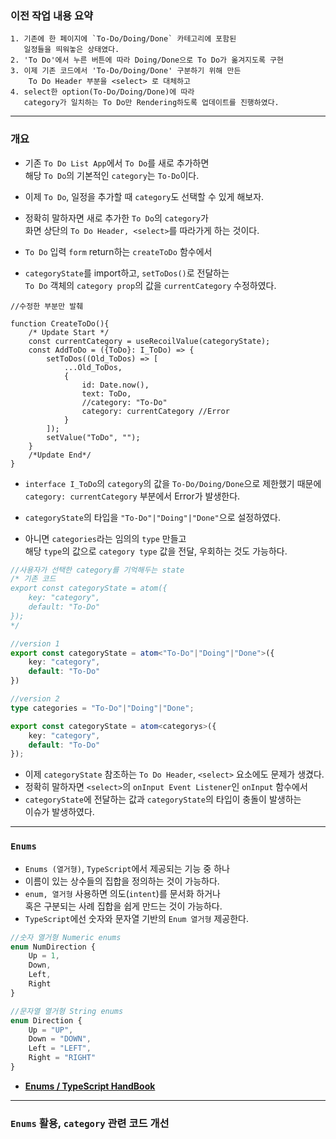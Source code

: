 
### 이전 작업 내용 요약

```
1. 기존에 한 페이지에 `To-Do/Doing/Done` 카테고리에 포함된
   일정들을 띄워놓은 상태였다.
2. 'To Do'에서 누른 버튼에 따라 Doing/Done으로 To Do가 옮겨지도록 구현
3. 이제 기존 코드에서 'To-Do/Doing/Done' 구분하기 위해 만든 
	To Do Header 부분을 <select> 로 대체하고
4. select한 option(To-Do/Doing/Done)에 따라
   category가 일치하는 To Do만 Rendering하도록 업데이트를 진행하였다.
```

---

### 개요

- 기존 `To Do List App`에서 `To Do`를 새로 추가하면 <br/>
	해당 `To Do`의 기본적인 `category`는 `To-Do`이다.

- 이제 `To Do`, 일정을 추가할 때 `category`도 선택할 수 있게 해보자.
- 정확히 말하자면 새로 추가한 `To Do`의 `category`가 <br/>
	화면 상단의 `To Do Header, <select>`를 따라가게 하는 것이다.

- `To Do` 입력 `form` return하는 `createToDo` 함수에서
- `categoryState`를 import하고, `setToDos()`로 전달하는 <br/>
	`To Do` 객체의 `category prop`의 값을 `currentCategory` 수정하였다.

``` tsx
//수정한 부분만 발췌

function CreateToDo(){
	/* Update Start */
	const currentCategory = useRecoilValue(categoryState);
	const AddToDo = ({ToDo}: I_ToDo) => {
		setToDos((Old_ToDos) => [
			...Old_ToDos,
			{
				id: Date.now(),
				text: ToDo,
				//category: "To-Do"
				category: currentCategory //Error
			}
		]);
		setValue("ToDo", "");
	}
	/*Update End*/
}
```

- `interface I_ToDo`의 `category`의 값을 `To-Do/Doing/Done`으로 제한했기 때문에 <br/>
	`category: currentCategory` 부분에서 Error가 발생한다.

-  `categoryState`의 타입을 `"To-Do"|"Doing"|"Done"`으로 설정하였다.
- 아니면 `categories`라는 임의의 `type` 만들고 <br/>
	해당 `type`의 값으로 `category type` 값을 전달, 우회하는 것도 가능하다.

``` ts
//사용자가 선택한 category를 기억해두는 state
/* 기존 코드
export const categoryState = atom({
	key: "category",
	default: "To-Do"
});
*/

//version 1
export const categoryState = atom<"To-Do"|"Doing"|"Done">({
	key: "category",
	default: "To-Do"
})

//version 2
type categories = "To-Do"|"Doing"|"Done";

export const categoryState = atom<categorys>({
	key: "category",
	default: "To-Do"
});
```

- 이제 `categoryState` 참조하는 `To Do Header`, `<select>` 요소에도 문제가 생겼다.
- 정확히 말하자면 `<select>`의 `onInput Event Listener`인 `onInput` 함수에서
- `categoryState`에 전달하는 값과 `categoryState`의 타입이 충돌이 발생하는 <br/>
	이슈가 발생하였다.

---

### `Enums`

- `Enums (열거형)`, `TypeScript`에서 제공되는 기능 중 하나
- 이름이 있는 상수들의 집합을 정의하는 것이 가능하다.
- `enum, 열거형` 사용하면 의도(`intent`)를 문서화 하거나 <br/>
	혹은 구분되는 사례 집합을 쉽게 만드는 것이 가능하다.
- `TypeScript`에선 숫자와 문자열 기반의 `Enum 열거형` 제공한다.

``` ts
//숫자 열거형 Numeric enums
enum NumDirection {
	Up = 1,
	Down,
	Left,
	Right
}

//문자열 열거형 String enums
enum Direction {
	Up = "UP",
	Down = "DOWN",
	Left = "LEFT",
	Right = "RIGHT"
}
```

- **[Enums / TypeScript HandBook](https://www.typescriptlang.org/docs/handbook/enums.html)**

---

### `Enums` 활용, `category` 관련 코드 개선

